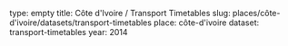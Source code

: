 type: empty
title: Côte d'Ivoire / Transport Timetables
slug: places/côte-d'ivoire/datasets/transport-timetables
place: côte-d'ivoire
dataset: transport-timetables
year: 2014

